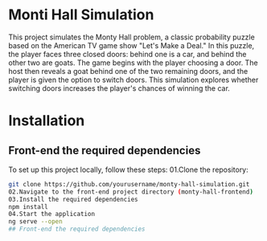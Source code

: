 # Monti Hall Simulation

This project simulates the Monty Hall problem, a classic probability puzzle based on the American TV game show "Let's Make a Deal." In this puzzle, the player faces three closed doors: behind one is a car, and behind the other two are goats. The game begins with the player choosing a door. The host then reveals a goat behind one of the two remaining doors, and the player is given the option to switch doors. This simulation explores whether switching doors increases the player's chances of winning the car.

# Installation
## Front-end the required dependencies
To set up this project locally, follow these steps:
01.Clone the repository:
   ```bash
   git clone https://github.com/yourusername/monty-hall-simulation.git
02.Navigate to the front-end project directory (monty-hall-frontend)
03.Install the required dependencies
   npm install
04.Start the application
   ng serve --open
## Front-end the required dependencies

